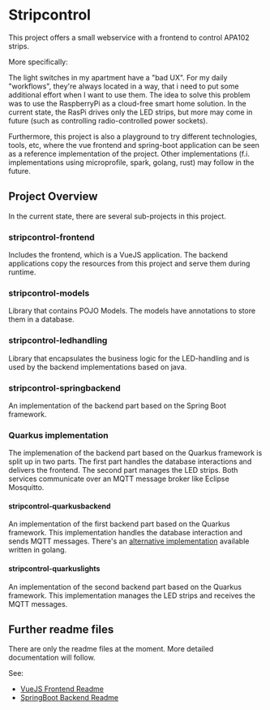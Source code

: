# Stripcontrol

This project offers a small webservice with a frontend to control APA102 strips.

More specifically: 


The light switches in my apartment have a "bad UX". For my daily "workflows", they're always located in a way, that i need to put some additional effort when I want to use them. The idea to solve this problem was to use the RaspberryPi as a cloud-free smart home solution. In the current state, the RasPi drives only the LED strips, but more may come in future (such as controlling radio-controlled power sockets).

Furthermore, this project is also a playground to try different technologies, tools, etc, where the vue frontend and spring-boot application can be seen as a reference implementation of the project. Other implementations (f.i. implementations using microprofile, spark, golang, rust) may follow in the future.


## Project Overview
In the current state, there are several sub-projects in this project.

### stripcontrol-frontend
Includes the frontend, which is a VueJS application. The backend applications copy the resources from this project and serve them during runtime.

### stripcontrol-models
Library that contains POJO Models. The models have annotations to store them in a database.

### stripcontrol-ledhandling
Library that encapsulates the business logic for the LED-handling and is used by the backend implementations based on java.

### stripcontrol-springbackend
An implementation of the backend part based on the Spring Boot framework.

### Quarkus implementation
The implemenation of the backend part based on the Quarkus framework is split up in two parts.
The first part handles the database interactions and delivers the frontend. 
The second part manages the LED strips.
Both services communicate over an MQTT message broker like Eclipse Mosquitto.

#### stripcontrol-quarkusbackend
An implementation of the first backend part based on the Quarkus framework. This implementation handles the database interaction and sends MQTT messages.
There's an [alternative implementation](https://github.com/pthum/stripcontrol-golang) available written in golang.

#### stripcontrol-quarkuslights
An implementation of the second backend part based on the Quarkus framework. This implementation manages the LED strips and receives the MQTT messages.


## Further readme files
There are only the readme files at the moment. More detailed documentation will follow.

See:

 * [VueJS Frontend Readme](stripcontrol-frontend/README.md)
 * [SpringBoot Backend Readme](stripcontrol-javabackend/README.md)
